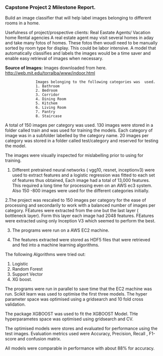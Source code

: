 ### Capstone Project 2 Milestone Report.

Build an image classifier that will help label images belonging to different rooms in a home.

Usefulness of project/prospective clients: Real Eastate Agents/ Vacation home Rental agencies
A real estate agent may visit several homes in aday and take many fotos of homes. These fotos then woudl need to be manually sorted by room type for display. This could be labor intensive. A model that automatically classifies and labels the images would be a time saver and enable easy retrieval of images when necessary.

**Source of Images:** Images downloaded from here. 
                   http://web.mit.edu/torralba/www/indoor.html 
                   
                  Images belonging to the following categories was  used.
                  1. Bathroom
                  2. Bedroom
                  3. Corridor
                  4. Dining Room
                  5. Kitchem
                  6. Living Room
                  7. Pantry
                  8. Staircase
                 
   A total of 150 images per category was used. 130 images were stored in a folder called train and was used for training the models. Each category of image was in a subfolder labelled by the category name. 
   20 images per category was stored in a folder called test/category and reserved for testing the model.
   
The images were visually inspected for mislabelling prior to using for training. 


1. Different pretrained neural networks ( vgg10, resnet, inceptionv3) were used to extract features and a logistic regression was fitted to each set of features thus obtained,
Each image had a total of 13,000 features. This required a long time for processing even on an AWS ec3 system. Also 150 -800 images were used for the different categories initially.
 
2.The project was rescaled to 150 images per category for the ease of processing and secondarily to work with a balanced number of images per category. FEatures were extracted from the one but the last layer ( bottleneck layer). Form this layer  each image had 2048 features. FEatures were extracted using only Inception V3 which seemed to perform the best.

3. The programs were run on a AWS EC2 machine.

4. The features extracted were stored as HDF5 files that were retrieved and fed into a machine learning algorithms.

The following Algorithms were tried out:

1. Logistic
2. Random Forest
3. Support Vector
4. XG boost. 

The programs were run in parallel to save time that the EC2 machine was run. Scikit learn 
was used to optimise the first three models. The hyper parameter space was optimised using a gridsearch and 10 fold cross validation.

The package XGBOOST was used to fit the XGBOOST Model. THe hyperparametes space was optimised 
using gridsearch and CV.

The optimised models were stores and evaluated for performance using the test images. 
Evaluation metrics used were Accuracy, Precision, Recall , F1-score and confusion matrix.

All models were comparable in performance with about 88% for accuracy.




   
   
  
   